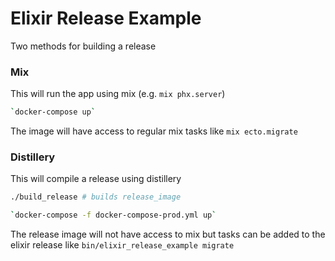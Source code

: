 # Elixir Release Example

Two methods for building a release

### Mix

This will run the app using mix (e.g. `mix phx.server`)
```bash
`docker-compose up`
```

The image will have access to regular mix tasks like `mix ecto.migrate`

### Distillery

This will compile a release using distillery
```bash
./build_release # builds release_image

`docker-compose -f docker-compose-prod.yml up`
```

The release image will not have access to mix but tasks can be added to the
elixir release like `bin/elixir_release_example migrate`
